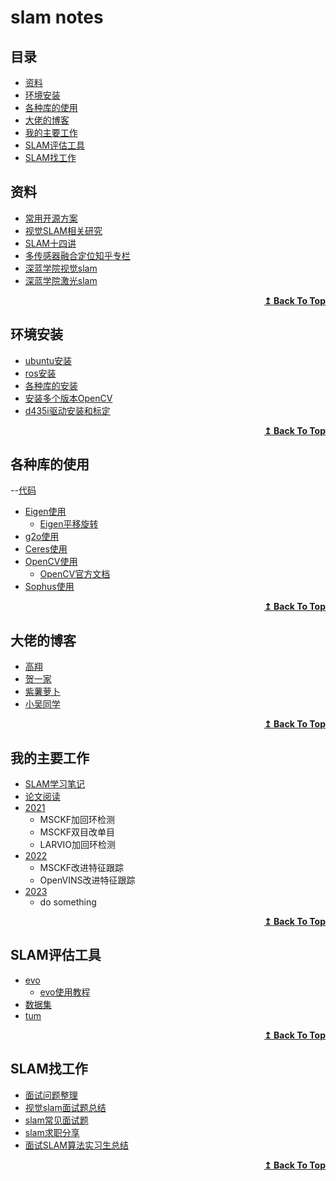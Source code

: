 # slam notes
## 目录

- [资料](#资料)
- [环境安装](#环境安装)
- [各种库的使用](#各种库的使用)
- [大佬的博客](#大佬的博客)
- [我的主要工作](#我的主要工作)
- [SLAM评估工具](#SLAM评估工具)
- [SLAM找工作](#SLAM找工作)

## 资料
- [常用开源方案](https://github.com/liuqian62/notebook/tree/main/slamNotes/slam%E5%BC%80%E6%BA%90%E6%96%B9%E6%A1%88)
- [视觉SLAM相关研究](https://github.com/wuxiaolang/Visual_SLAM_Related_Research)
- [SLAM十四讲](https://github.com/liuqian62/notebook/blob/main/slamNotes/14%E8%AE%B2.md)
- [多传感器融合定位知乎专栏](https://zhuanlan.zhihu.com/c_1114864226103037952)
- [深蓝学院视觉slam](https://github.com/zhouyong1234/VIO-Course)
- [深蓝学院激光slam](https://github.com/zhouyong1234/Laser-SLAM-Course)
<!-- - [如何使用g2o](use_g2o.md)
- [如何使用Ceres](use_ceres.md) -->

<div align="right">
    <b><a href="#目录">↥ Back To Top</a></b>
</div>


## 环境安装
* [ubuntu安装](https://blog.csdn.net/baidu_36602427/article/details/86548203?ops_request_misc=%257B%2522request%255Fid%2522%253A%2522165266749016782395341493%2522%252C%2522scm%2522%253A%252220140713.130102334.pc%255Fall.%2522%257D&request_id=165266749016782395341493&biz_id=0&utm_medium=distribute.pc_search_result.none-task-blog-2~all~first_rank_ecpm_v1~rank_v31_ecpm-1-86548203-null-null.142^v9^pc_search_result_cache,157^v4^control&utm_term=ubuntu18.04%E5%AE%89%E8%A3%85%E6%95%99%E7%A8%8B&spm=1018.2226.3001.4449)
* [ros安装](https://blog.csdn.net/weixin_50060664/article/details/121781535?ops_request_misc=%257B%2522request%255Fid%2522%253A%2522165266766216782350951349%2522%252C%2522scm%2522%253A%252220140713.130102334.pc%255Fall.%2522%257D&request_id=165266766216782350951349&biz_id=0&utm_medium=distribute.pc_search_result.none-task-blog-2~all~first_rank_ecpm_v1~rank_v31_ecpm-3-121781535-null-null.142^v9^pc_search_result_cache,157^v4^control&utm_term=ubuntu%E5%AE%89%E8%A3%85ros&spm=1018.2226.3001.4449)
* [各种库的安装](https://blog.csdn.net/Night___Raid/article/details/105113617?ops_request_misc=%257B%2522request%255Fid%2522%253A%2522165266819116782350993650%2522%252C%2522scm%2522%253A%252220140713.130102334.pc%255Fall.%2522%257D&request_id=165266819116782350993650&biz_id=0&utm_medium=distribute.pc_search_result.none-task-blog-2~all~first_rank_ecpm_v1~rank_v31_ecpm-3-105113617-null-null.142^v9^pc_search_result_cache,157^v4^control&utm_term=slam%E7%9A%84%E5%90%84%E7%A7%8D%E5%BA%93%E5%AE%89%E8%A3%85&spm=1018.2226.3001.4449)
* [安装多个版本OpenCV](https://heyijia.blog.csdn.net/article/details/54575245?spm=1001.2014.3001.5502)
* [d435i驱动安装和标定](https://blog.csdn.net/qq_35616298/article/details/116171823?ops_request_misc=%257B%2522request%255Fid%2522%253A%2522162942123216780271562120%2522%252C%2522scm%2522%253A%252220140713.130102334.pc%255Fall.%2522%257D&request_id=162942123216780271562120&biz_id=0&utm_medium=distribute.pc_search_result.none-task-blog-2~all~first_rank_v2~rank_v29-1-116171823.first_rank_v2_pc_rank_v29&utm_term=%E9%94%99%E8%AF%AF%3A+%E6%97%A0%E6%B3%95%E9%AA%8C%E8%AF%81+faculty.cse.tamu.edu+%E7%9A%84%E7%94%B1+%E2%80%9CCN%3DInCommon+RSA+Server+CA%2COU%3DInCommon%2CO%3DInternet2%2CL%3DAnn+Arbor%2CST%3DMI%2CC%3DUS%E2%80%9D+%E9%A2%81%E5%8F%91%E7%9A%84%E8%AF%81%E4%B9%A6%3A&spm=1018.2226.3001.4187)

<div align="right">
    <b><a href="#目录">↥ Back To Top</a></b>
</div>


## 各种库的使用

--[代码](https://github.com/liuqian62/lib_use)
* [Eigen使用](https://blog.csdn.net/yxpandjay/article/details/80587916?ops_request_misc=%257B%2522request%255Fid%2522%253A%2522165266842616782248567999%2522%252C%2522scm%2522%253A%252220140713.130102334.pc%255Fall.%2522%257D&request_id=165266842616782248567999&biz_id=0&utm_medium=distribute.pc_search_result.none-task-blog-2~all~first_rank_ecpm_v1~rank_v31_ecpm-1-80587916-null-null.142^v9^pc_search_result_cache,157^v4^control&utm_term=eigen%E4%BD%BF%E7%94%A8&spm=1018.2226.3001.4449)
  * [Eigen平移旋转](https://blog.csdn.net/u011092188/article/details/77430988) 
* [g2o使用](https://blog.csdn.net/He3he3he/article/details/110007973?ops_request_misc=%257B%2522request%255Fid%2522%253A%2522165266856216782246426329%2522%252C%2522scm%2522%253A%252220140713.130102334.pc%255Fall.%2522%257D&request_id=165266856216782246426329&biz_id=0&utm_medium=distribute.pc_search_result.none-task-blog-2~all~first_rank_ecpm_v1~rank_v31_ecpm-9-110007973-null-null.142^v9^pc_search_result_cache,157^v4^control&utm_term=g2o%E4%BD%BF%E7%94%A8&spm=1018.2226.3001.4449)
* [Ceres使用](https://blog.csdn.net/zzyczzyc/article/details/88937558?ops_request_misc=%257B%2522request%255Fid%2522%253A%2522165266905516782395383342%2522%252C%2522scm%2522%253A%252220140713.130102334.pc%255Fall.%2522%257D&request_id=165266905516782395383342&biz_id=0&utm_medium=distribute.pc_search_result.none-task-blog-2~all~first_rank_ecpm_v1~rank_v31_ecpm-5-88937558-null-null.142^v9^pc_search_result_cache,157^v4^control&utm_term=ceres%E4%BD%BF%E7%94%A8&spm=1018.2226.3001.4449)
* [OpenCV使用](https://blog.csdn.net/zzx2016zzx/article/details/108691235?ops_request_misc=%257B%2522request%255Fid%2522%253A%2522165266957316781683948705%2522%252C%2522scm%2522%253A%252220140713.130102334.pc%255Fall.%2522%257D&request_id=165266957316781683948705&biz_id=0&utm_medium=distribute.pc_search_result.none-task-blog-2~all~first_rank_ecpm_v1~rank_v31_ecpm-6-108691235-null-null.142^v9^pc_search_result_cache,157^v4^control&utm_term=opencv%E6%95%99%E7%A8%8Bc%2B%2B&spm=1018.2226.3001.4449)
  * [OpenCV官方文档](https://docs.opencv.org/3.4.4/index.html)
* [Sophus使用](https://blog.csdn.net/u011092188/article/details/77833022?ops_request_misc=%257B%2522request%255Fid%2522%253A%2522165267053516780357263815%2522%252C%2522scm%2522%253A%252220140713.130102334.pc%255Fall.%2522%257D&request_id=165267053516780357263815&biz_id=0&utm_medium=distribute.pc_search_result.none-task-blog-2~all~first_rank_ecpm_v1~rank_v31_ecpm-5-77833022-null-null.142^v9^pc_search_result_cache,157^v4^control&utm_term=Sophus%E4%BD%BF%E7%94%A8&spm=1018.2226.3001.4449)

<div align="right">
    <b><a href="#目录">↥ Back To Top</a></b>
</div>


## 大佬的博客
* [高翔](https://www.cnblogs.com/gaoxiang12/)
* [贺一家](https://blog.csdn.net/heyijia0327?type=blog)
* [紫薯萝卜](https://www.zhihu.com/people/mao-shu-yuan/posts)
* [小吴同学](https://wym.netlify.app/)


<!-- ## slam 后端一般分为两种处理方法
* 扩展卡尔曼滤波（滤波方法）
* 图优化（非线性优化方法）

## 图优化
1. 构建图。机器人位姿作为顶点，位姿间关系作为边。
2. 优化图。调整机器人的位姿（顶点）来尽量满足边的约束，使得误差最小。 -->


<div align="right">
    <b><a href="#目录">↥ Back To Top</a></b>
</div>


## 我的主要工作
* [SLAM学习笔记](slam学习笔记.md)
* [论文阅读](./slam论文阅读/)
* [2021](2021.md)
  * MSCKF加回环检测
  * MSCKF双目改单目
  * LARVIO加回环检测 
* [2022](2022.md)
  * MSCKF改进特征跟踪
  * OpenVINS改进特征跟踪
* [2023](2023.md)
  * do something 

<div align="right">
    <b><a href="#目录">↥ Back To Top</a></b>
</div>


## SLAM评估工具
* [evo](https://github.com/MichaelGrupp/evo)
  * [evo使用教程](https://blog.csdn.net/u011341856/article/details/104594392?spm=1001.2014.3001.5501) 
* [数据集](https://blog.csdn.net/crp997576280/article/details/103340020?ops_request_misc=%257B%2522request%255Fid%2522%253A%2522165284191416781432971813%2522%252C%2522scm%2522%253A%252220140713.130102334..%2522%257D&request_id=165284191416781432971813&biz_id=0&utm_medium=distribute.pc_search_result.none-task-blog-2~all~sobaiduend~default-1-103340020-null-null.142^v10^pc_search_result_control_group,157^v4^control&utm_term=slam%E6%95%B0%E6%8D%AE%E9%9B%86%E7%99%BE%E5%BA%A6%E7%BD%91%E7%9B%98&spm=1018.2226.3001.4187)
* [tum](https://vision.in.tum.de/data/datasets/rgbd-dataset/download)

<div align="right">
    <b><a href="#目录">↥ Back To Top</a></b>
</div>


## SLAM找工作
* [面试问题整理](https://github.com/liuqian62/notebook/blob/main/slamNotes/SLAM%E9%9D%A2%E8%AF%95%E9%97%AE%E9%A2%98%E6%95%B4%E7%90%86.md)
* [视觉slam面试题总结](https://blog.csdn.net/weixin_44580210/article/details/91790044)
* [slam常见面试题](https://zhuanlan.zhihu.com/p/46694678)
* [slam求职分享](https://zhuanlan.zhihu.com/p/68858564)
* [面试SLAM算法实习生总结](https://zhuanlan.zhihu.com/p/76280626)

<div align="right">
    <b><a href="#目录">↥ Back To Top</a></b>
</div>

